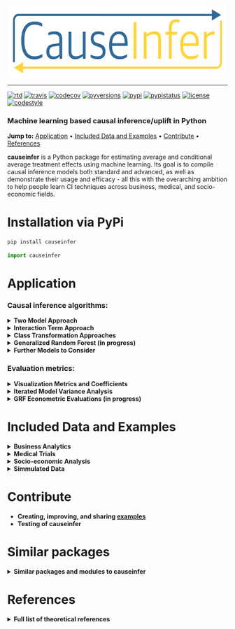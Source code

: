 <div align="center">
  <a href="https://github.com/andrewtavis/causeinfer"><img src="https://raw.githubusercontent.com/andrewtavis/causeinfer/main/resources/causeinfer_logo_transparent.png" width="612" height="164"></a>
</div>

--------------------------------------

[![rtd](https://img.shields.io/readthedocs/causeinfer.svg?logo=read-the-docs)](http://causeinfer.readthedocs.io/en/latest/)
[![travis](https://img.shields.io/travis/andrewtavis/causeinfer.svg?logo=travis-ci)](https://travis-ci.org/andrewtavis/causeinfer)
[![codecov](https://codecov.io/gh/andrewtavis/causeinfer/branch/master/graphs/badge.svg)](https://codecov.io/gh/andrewtavis/causeinfer)
[![pyversions](https://img.shields.io/pypi/pyversions/causeinfer.svg?logo=python)](https://pypi.org/project/causeinfer/)
[![pypi](https://img.shields.io/pypi/v/causeinfer.svg)](https://pypi.org/project/causeinfer/)
[![pypistatus](https://img.shields.io/pypi/status/causeinfer.svg)](https://pypi.org/project/causeinfer/)
[![license](https://img.shields.io/github/license/andrewtavis/causeinfer.svg)](https://github.com/andrewtavis/causeinfer/blob/main/LICENSE)
[![codestyle](https://img.shields.io/badge/code%20style-black-000000.svg)](https://github.com/psf/black)

### Machine learning based causal inference/uplift in Python

**Jump to:** [Application](#application) • [Included Data and Examples](#included-data-and-examples) • [Contribute](#contribute) • [References](#references)

**causeinfer** is a Python package for estimating average and conditional average treatment effects using machine learning. Its goal is to compile causal inference models both standard and advanced, as well as demonstrate their usage and efficacy - all this with the overarching ambition to help people learn CI techniques across business, medical, and socio-economic fields.

# Installation via PyPi
```bash
pip install causeinfer
```

```python
import causeinfer
```

# Application

<!---
### Standard algorithms: (Once another advanced algorithm is added)
-->

### Causal inference algorithms:
<details><summary><strong>Two Model Approach<strong></summary>
</p>

Separate models for treatment and control groups are trained and combined to derive average treatment effects (Hansotia, 2002).

```python
from causeinfer.standard_algorithms import TwoModel
from sklearn.ensemble import RandomForestClassifier

tm = TwoModel(treatment_model=RandomForestClassifier(**kwargs),
              control_model=RandomForestClassifier(**kwargs))
tm.fit(X=X_train, y=y_train, w=w_train)

# An array of predictions given a treatment and control model
tm_preds = tm.predict(X=X_test)
# An array of predicted treatment class proabailities given models
tm_probas = tm.predict_proba(X=X_test)
```

</p>
</details>

<details><summary><strong>Interaction Term Approach<strong></summary>
<p>

An interaction term between treatment and covariates is added to the data to allow for a basic single model application (Lo, 2002).

<div align="center">
  <img src="https://raw.githubusercontent.com/andrewtavis/causeinfer/main/resources/gh_images/interaction_term_data.png" width="720" height="282">
</div>

```python
from causeinfer.standard_algorithms import InteractionTerm
from sklearn.ensemble import RandomForestClassifier

it = InteractionTerm(model=RandomForestClassifier(**kwargs))
it.fit(X=X_train, y=y_train, w=w_train)

# An array of predictions given a treatment and control interaction term
it_preds = it.predict(X=X_test)
# An array of predicted treatment class probabilities given interaction terms
it_probas = it.predict_proba(X=X_test)
```

</p>
</details>

<details><summary><strong>Class Transformation Approaches<strong></summary>
<p>

Units are categorized into two or four classes to derive treatment effects from favorable class attributes (Lai, 2006; Kane, et al, 2014; Shaar, et al, 2016).

<div align="center">
  <img src="https://raw.githubusercontent.com/andrewtavis/causeinfer/main/resources/gh_images/new_known_unknown_classes.png" width="720" height="405">
</div>

```python
# Binary Class Transformation
from causeinfer.standard_algorithms import BinaryTransformation
from sklearn.ensemble import RandomForestRegressor

bt = BinaryTransformation(model=RandomForestRegressor(**kwargs),
                          regularize=True)
bt.fit(X=X_train, y=y_train, w=w_train)

# An array of predicted probabilities (P(Favorable Class), P(Unfavorable Class))
bt_probas = bt.predict_proba(X=X_test)
```

```python
# Quaternary Class Transformation
from causeinfer.standard_algorithms import QuaternaryTransformation
from sklearn.ensemble import RandomForestRegressor

qt = QuaternaryTransformation(model=RandomForestRegressor(**kwargs),
                              regularize=True)
qt.fit(X=X_train, y=y_train, w=w_train)

# An array of predicted probabilities (P(Favorable Class), P(Unfavorable Class))
qt_probas = qt.predict_proba(X=X_test)
```

</p>
</details>

<!---
### Advanced algorithms: (Once another advanced algorithm is added)
-->

<details><summary><strong>Generalized Random Forest (in progress)<strong></summary>
<p>

A wrapper application of honest causalaity based splitting random forests - via the R/C++ [grf](https://github.com/grf-labs/grf) (Athey, Tibshirani, and Wager, 2019).

```python
# Example code in progress
```

</p>
</details>

<details><summary><strong>Further Models to Consider<strong></summary>
<p>

- Under consideration for inclusion in causeinfer:
  - Reflective and Pessimistic Uplift - Shaar, et al (2016)
  - The X-Learner - Kunzel, et al (2019)
  - The R-Learner - Nie and Wager (2017)
  - Double Machine Learning - Chernozhukov, et al (2018)
  - Information Theory Trees/Forests - Soltys, et al (2015)

</p>
</details>

### Evaluation metrics:
<details><summary><strong>Visualization Metrics and Coefficients<strong></summary>
<p>

Comparisons across stratified, ordered treatment response groups are used to derive model efficiency.

```python
from causeinfer.evaluation import plot_cum_gain, plot_qini
visual_eval_dict = {'y_test': y_test, 'w_test': w_test,
                    'two_model': tm_effects, 'interaction_term': it_effects,
                    'binary_trans': bt_effects, 'quaternary_trans': qt_effects}

df_visual_eval = pd.DataFrame(visual_eval_dict, columns = visual_eval_dict.keys())
model_pred_cols = [col for col in visual_eval_dict.keys() if col not in ['y_test', 'w_test']]
```

```python
fig, (ax1, ax2) = plt.subplots(ncols=2, sharey=False, figsize=(20,5))

plot_cum_gain(df=df_visual_eval, n=100, models=models, percent_of_pop=True,
              outcome_col='y_test', treatment_col='w_test', normalize=True, random_seed=42,
              figsize=None, fontsize=20, axis=ax1, legend_metrics=True)

plot_qini(df=df_visual_eval, n=100, models=models, percent_of_pop=True,
          outcome_col='y_test', treatment_col='w_test', normalize=True, random_seed=42,
          figsize=None, fontsize=20, axis=ax2, legend_metrics=True)
```

Hillstrom Metrics
<p align="middle">
  <img src="https://raw.githubusercontent.com/andrewtavis/causeinfer/main/resources/gh_images/hillstrom_cum_effect.png" width="400" />
  <img src="https://raw.githubusercontent.com/andrewtavis/causeinfer/main/resources/gh_images/hillstrom_qini.png" width="400" />
</p>

CMF Microfinance Metrics
<p align="middle">
  <img src="https://raw.githubusercontent.com/andrewtavis/causeinfer/main/resources/gh_images/cmf_cum_effect.png" width="400" />
  <img src="https://raw.githubusercontent.com/andrewtavis/causeinfer/main/resources/gh_images/cmf_qini.png" width="400" />
</p>

<!---
```python
fig, (ax1, ax2) = plt.subplots(ncols=2, sharey=False, figsize=(20,5))

plot_cum_effect(df=df_visual_eval, n=100, models=models, percent_of_pop=False,
                outcome_col='y_test', treatment_col='w_test', random_seed=42,
                figsize=(10,5), fontsize=20, axis=ax1, legend_metrics=False)

plot_batch_responses(df=df_visual_eval, n=10, models=models,
                     outcome_col='y_test', treatment_col='w_test', normalize=False,
                     figsize=None, fontsize=15, axis=ax2)
```
<div align="center">
  <img src="https://raw.githubusercontent.com/andrewtavis/causeinfer/main/resources/visual_evaluation_effects_responses.png" width="1000" height="250">
</div>
-->
</p>
</details>

<details><summary><strong>Iterated Model Variance Analysis<strong></summary>
<p>

Quickly iterate models to derive their average effects and prediction variance. See a full example across all datasets and models in the following [notebook](https://github.com/andrewtavis/causeinfer/blob/main/examples/_iterated_model_dataset_comparison.ipynb).

```python
from causeinfer.evaluation import iterate_model, eval_table

n = num_iterations
avg_preds, all_preds, \
avg_eval, eval_variance, \
eval_sd, all_evals = iterate_model(model=model,
                                   X_train=dataset_keys[dataset]['X_train'],
                                   y_train=dataset_keys[dataset]['y_train'],
                                   w_train=dataset_keys[dataset]['w_train'],
                                   X_test=dataset_keys[dataset]['X_test'],
                                   y_test=dataset_keys[dataset]['y_test'],
                                   w_test=dataset_keys[dataset]['w_test'],
                                   tau_test=None, n=n,
                                   pred_type='predict_proba', eval_type='qini',
                                   normalize_eval=False, notify_iter=n/10)

model_eval_dict[dataset].update({str(model).split('.')[-1].split(' ')[0]: {'avg_preds': avg_preds,
                                                                           'all_preds': all_preds,
                                                                           'avg_eval': avg_eval,
                                                                           'eval_variance': eval_variance,
                                                                           'eval_sd': eval_sd,
                                                                           'all_evals': all_evals}})

df_model_eval = eval_table(model_eval_dict, variances=True, annotate_vars=True)

df_model_eval
```

|                  | TwoModel         | InteractionTerm  | BinaryTransformation | QuaternaryTransformation |
| :--------------- | :--------------- | :--------------- | :------------------- | :----------------------- |
| Hillstrom        | 3.541 ± 4.25**   | 3.533 ± 4.015**  | 2.197 ± 1.439*       | 1.483 ± 1.677*           |
| Mayo PBC         | -0.073 ± 0.114   | -0.135 ± 0.176   | -0.705 ± 0.125       | -0.310 ± 0.123           |
| CMF Microfinance | 16.262 ± 6.648** | 15.448 ± 4.115** | nan                  | nan                      |

</p>
</details>

<details><summary><strong>GRF Econometric Evaluations (in progress)<strong></summary>
<p>

Confidence intervals are created using GRF's honesty based, Gaussian asymptotic forest summations.

```python
# Example code in progress
```

</p>
</details>

# Included Data and Examples
<details><summary><strong>Business Analytics<strong></summary>
<p>

- [Hillstrom Email Marketing](https://blog.minethatdata.com/2008/03/minethatdata-e-mail-analytics-and-data.html)
  - Is directly downloaded and formatted with CauseInfer [(see script)](https://github.com/andrewtavis/causeinfer/blob/main/causeinfer/data/hillstrom.py).
  - [Example notebook](https://github.com/andrewtavis/causeinfer/blob/main/examples/business_hilstrom.ipynb) (in progress).

```python
from causeinfer.data import hillstrom
hillstrom.download_hillstrom()
data_hillstrom = hillstrom.load_hillstrom(user_file_path="datasets/hillstrom.csv",
                                          format_covariates=True,
                                          normalize=True)

df = pd.DataFrame(data_hillstrom["dataset_full"],
                  columns=data_hillstrom["dataset_full_names"])
```
#
- [Criterio Uplift](https://ailab.criteo.com/criteo-uplift-prediction-dataset/)
  - Download and formatting script in progress.
  - Example notebook to follow.

</p>
</details>

<details><summary><strong>Medical Trials<strong></summary>
<p>

- [Mayo Clinic PBC](https://www.mayo.edu/research/documents/pbchtml/DOC-10027635)
  - Is directly downloaded and formatted with causeinfer [(see script)](https://github.com/andrewtavis/causeinfer/blob/main/causeinfer/data/mayo_pbc.py).
  - [Example notebook](https://github.com/andrewtavis/causeinfer/blob/main/examples/medical_mayo_pbc.ipynb) (in progress).

```python
from causeinfer.data import mayo_pbc
mayo_pbc.download_mayo_pbc()
data_mayo_pbc = mayo_pbc.load_mayo_pbc(user_file_path="datasets/mayo_pbc.text",
                                       format_covariates=True,
                                       normalize=True)

df = pd.DataFrame(data_mayo_pbc["dataset_full"],
                  columns=data_mayo_pbc["dataset_full_names"])
```
#
- [Pintilie Tamoxifen](https://onlinelibrary.wiley.com/doi/book/10.1002/9780470870709)
  - Accompanied the linked text, but is now unavailable. It is provided in the [datasets directory](https://github.com/andrewtavis/causeinfer/tree/main/causeinfer/data/datasets) for direct download.
  - Formatting script in progress.
  - Example notebook to follow.

</p>
</details>

<details><summary><strong>Socio-economic Analysis<strong></summary>
<p>

- [CMF Microfinance](https://www.aeaweb.org/articles?id=10.1257/app.20130533)
  - Accompanied the linked text, but is now unavailable. It is provided in the [datasets directory](https://github.com/andrewtavis/causeinfer/tree/main/causeinfer/data/datasets) for direct download.
  - Is formatted with causeinfer [(see script)](https://github.com/andrewtavis/causeinfer/blob/main/causeinfer/data/cmf_microfinance.py).
  - [Example notebook](https://github.com/andrewtavis/causeinfer/blob/main/examples/socio_econ_cmf_micro.ipynb) (in progress).

```python
from causeinfer.data import cmf_micro
data_cmf_micro = cmf_micro.load_cmf_micro(user_file_path="datasets/cmf_micro",
                                          format_covariates=True,
                                          normalize=True)

df = pd.DataFrame(data_cmf_micro["dataset_full"],
                  columns=data_cmf_micro["dataset_full_names"])
```
#
- [Lalonde Job Training](https://users.nber.org/~rdehejia/data/.nswdata2.html)
  - Download and formatting script in progress.
  - Example notebook to follow.

</p>
</details>

<details><summary><strong>Simmulated Data<strong></summary>
<p>

- Work is currently being done to add a data generator, thus allowing for theoretical tests with known treatment effects.
- Example notebook to follow.

</p>
</details>

# Contribute
<!---
- GRF: help connect the [Python codes]() to the C++ boiler plate
-->
- Creating, improving, and sharing [examples](https://github.com/andrewtavis/causeinfer/tree/main/examples)
- Testing of causeinfer

# Similar packages
<details><summary><strong>Similar packages and modules to causeinfer<strong></summary>
<p>

<strong>Python</strong>

- https://github.com/uber/causalml
- https://github.com/Minyus/causallift
- https://github.com/jszymon/uplift_sklearn
- https://github.com/duketemon/pyuplift
- https://github.com/microsoft/EconML
- https://github.com/Microsoft/dowhy
- https://github.com/wayfair/pylift/

<strong>Other Languages</strong>

- https://github.com/grf-labs/grf (R/C++)
- [https://github.com/soerenkuenzel/causalToolbox/X-Learner](https://github.com/soerenkuenzel/causalToolbox/blob/a06d81d74f4d575a8b34dc6b718db2778cfa0be9/R/XRF.R) (R/C++)
- https://github.com/xnie/rlearner (R)

</p>
</details>

# References
<details><summary><strong>Full list of theoretical references<strong></summary>
<p>

<strong>Big Data and Machine Learning</strong>

- Athey, S. (2017). Beyond prediction: Using big data for policy problems. Science, Vol. 355, No. 6324, February 3, 2017, pp. 483-485.
- Athey, S. & Imbens, G. (2015). Machine Learning Methods for Estimating Heterogeneous Causal Effects. Draft version submitted April 5th, 2015, arXiv:1504.01132v1, pp. 1-25.
- Athey, S. & Imbens, G. (2019). Machine Learning Methods That Economists Should Know About. Annual Review of Economics, Vol. 11, August 2019, pp. 685-725.
- Chernozhukov, V. et al. (2018). Double/debiased machine learning for treatment and structural parameters. The Econometrics Journal, Vol. 21, No. 1, February 1, 2018, pp. C1–C68.
- Mullainathan, S. & Spiess, J. (2017). Machine Learning: An Applied Econometric Approach. Journal of Economic Perspectives, Vol. 31, No. 2, Spring 2017, pp. 87-106.

<strong>Causal Inference</strong>

- Athey, S. & Imbens, G. (2017). The State of Applied Econometrics: Causality and Policy Evaluation. Journal of Economic Perspectives, Vol. 31, No. 2, Spring 2017, pp. 3-32.
- Athey, S.,  Tibshirani, J. & Wager, S. (2019) Generalized random forests. The Annals of Statistics, Vol. 47, No. 2 (2019), pp. 1148-1178.
- Athey, S. & Wager, S. (2019). Efficient Policy Learning. Draft version submitted on 9 Feb 2017, last revised 16 Sep 2019, arXiv:1702.02896v5, pp. 1-10.
- Banerjee, A, et al. (2015) The Miracle of Microfinance? Evidence from a Randomized Evaluation. American Economic Journal: Applied Economics, Vol. 7, No. 1, January 1, 2015, pp. 22-53.
- Ding, P. & Li, F. (2018). Causal Inference: A Missing Data Perspective. Statistical Science, Vol. 33, No. 2, 2018, pp. 214-237.
- Farrell, M., Liang, T. & Misra S. (2018). Deep Neural Networks for Estimation and Inference: Application to Causal Effects and Other Semiparametric Estimands. Draft version submitted December 2018, arXiv:1809.09953, pp. 1-54.
- Gutierrez, P. & Gérardy, JY. (2016). Causal Inference and Uplift Modeling: A review of the literature. JMLR: Workshop and Conference Proceedings 67, 2016, pp. 1–14.
- Hitsch, G J. & Misra, S. (2018). Heterogeneous Treatment Effects and Optimal Targeting Policy Evaluation. January 28, 2018, Available at SSRN: ssrn.com/abstract=3111957 or dx.doi.org/10.2139/ssrn.3111957, pp. 1-64.
- Powers, S. et al. (2018). Some methods for heterogeneous treatment effect estimation in high dimensions. Statistics in Medicine, Vol. 37, No. 11, May 20, 2018, pp. 1767-1787.
- Rosenbaum, P. & Rubin, D. (1983). The central role of the propensity score in observational studies for causal effects. Biometrika, Vol. 70, pp. 41-55.
- Sekhon, J. (2007). The Neyman-Rubin Model of Causal Inference and Estimation via Matching Methods. The Oxford Handbook of Political Methodology, Winter 2017, pp. 1-46.
- Wager, S. & Athey, S. (2018). Estimation and Inference of Heterogeneous Treatment Effects using Random Forests. Journal of the American Statistical Association, Vol. 113, 2018 - Issue 523, pp. 1228-1242.

<strong>Uplift</strong>

- Devriendt, F. et al. (2018). A Literature Survey and Experimental Evaluation of the State-of-the-Art in Uplift Modeling: A Stepping Stone Toward the Development of Prescriptive Analytics. Big Data, Vol. 6, No. 1, March 1, 2018, pp. 1-29. Codes found at: data-lab.be/downloads.php.
- Hansotia, B. & Rukstales, B. (2002). Incremental value modeling. Journal of Interactive Marketing, Vol. 16, No. 3, Summer 2002, pp. 35-46.
- Haupt, J., Jacob, D., Gubela, R. & Lessmann, S. (2019). Affordable Uplift: Supervised Randomization in Controlled Experiments. Draft version submitted on October 1, 2019, arXiv:1910.00393v1, pp. 1-15.
- Jaroszewicz, S. & Rzepakowski, P. (2014). Uplift modeling with survival data. Workshop on Health Informatics (HI-KDD) New York City, August 2014, pp. 1-8.
- Jaśkowski, M. & Jaroszewicz, S. (2012). Uplift modeling for clinical trial data. In: ICML, 2012, Workshop on machine learning for clinical data analysis. Edinburgh, Scotland, June 2012, 1-8.
- Kane, K.,  Lo, VSY. & Zheng, J. (2014). Mining for the truly responsive customers and prospects using true-lift modeling: Comparison of new and existing methods. Journal of Marketing Analytics, Vol. 2, No. 4, December 2014, pp 218–238.
- Lai, L.Y.-T. (2006). Influential marketing: A new direct marketing strategy addressing the existence of voluntary buyers. Master of Science thesis, Simon Fraser University School of Computing Science, Burnaby, BC, Canada, pp. 1-68.
- Lo, VSY. (2002). The true lift model: a novel data mining approach to response modeling in database marketing. SIGKDD Explor 4(2), pp. 78–86.
- Lo, VSY. & Pachamanova, D. (2016). From predictive uplift modeling to prescriptive uplift analytics: A practical approach to treatment optimization while accounting for estimation risk. Journal of Marketing Analytics Vol. 3, No. 2, pp. 79–95.
- Radcliffe N.J. & Surry, P.D. (1999). Differential response analysis: Modeling true response by isolating the effect of a single action. In Proceedings of Credit Scoring and Credit Control VI. Credit Research Centre, University of Edinburgh Management School.
- Radcliffe N.J. & Surry, P.D. (2011). Real-World Uplift Modelling with Significance-Based Uplift Trees. Technical Report TR-2011-1, Stochastic Solutions, 2011, pp. 1-33.
- Rzepakowski, P. & Jaroszewicz, S. (2012). Decision trees for uplift modeling with single and multiple treatments. Knowledge and Information Systems, Vol. 32, pp. 303–327.
- Rzepakowski, P. & Jaroszewicz, S. (2012). Uplift modeling in direct marketing. Journal of Telecommunications and Information Technology, Vol. 2, 2012, pp. 43–50.
- Rudaś, K. & Jaroszewicz, S. (2018). Linear regression for uplift modeling. Data Mining and Knowledge Discovery, Vol. 32, No. 5, September 2018, pp. 1275–1305.
- Shaar, A., Abdessalem, T. and Segard, O (2016). “Pessimistic Uplift Modeling”. ACM SIGKDD, August 2016, San Francisco, California, USA.
- Sołtys, M., Jaroszewicz, S. & Rzepakowski, P. (2015). Ensemble methods for uplift modeling. Data Mining and Knowledge Discovery, Vol. 29, No. 6, November 2015,  pp. 1531–1559.

</p>
</details>
